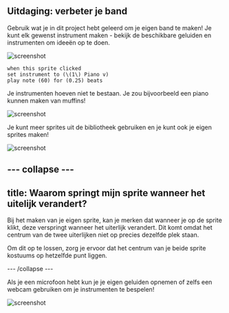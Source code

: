## Uitdaging: verbeter je band

Gebruik wat je in dit project hebt geleerd om je eigen band te maken! Je kunt elk gewenst instrument maken - bekijk de beschikbare geluiden en instrumenten om ideeën op te doen.

![screenshot](images/band-ideas-sounds.png)

```blocks3
when this sprite clicked
set instrument to (\(1\) Piano v)
play note (60) for (0.25) beats
```

Je instrumenten hoeven niet te bestaan. Je zou bijvoorbeeld een piano kunnen maken van muffins!

![screenshot](images/band-piano.png)

Je kunt meer sprites uit de bibliotheek gebruiken en je kunt ook je eigen sprites maken!

![screenshot](images/band-draw.png)

--- collapse ---
---
title: Waarom springt mijn sprite wanneer het uitelijk verandert?
---

Bij het maken van je eigen sprite, kan je merken dat wanneer je op de sprite klikt, deze verspringt wanneer het uiterlijk verandert. Dit komt omdat het centrum van de twee uiterlijken niet op precies dezelfde plek staan.

Om dit op te lossen, zorg je ervoor dat het centrum van je beide sprite kostuums op hetzelfde punt liggen.

--- /collapse ---

Als je een microfoon hebt kun je je eigen geluiden opnemen of zelfs een webcam gebruiken om je instrumenten te bespelen!

![screenshot](images/band-io.png)